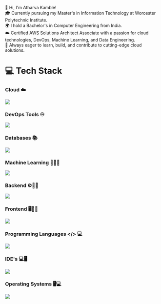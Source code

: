 
👋 Hi, I'm Atharva Kamble!<br/>
🎓 Currently pursuing my Master's in Information Technology at Worcester Polytechnic Institute.<br/>
🌍 I hold a Bachelor's in Computer Engineering from India.<br/>
☁️ Certified AWS Solutions Architect Associate with a passion for cloud technologies, DevOps, Machine Learning, and Data Engineering.<br/>
🚀 Always eager to learn, build, and contribute to cutting-edge cloud solutions.<br/>

# 💻 Tech Stack

### Cloud ☁️
<p>
  <img src="https://skillicons.dev/icons?i=aws,gcp,azure" />
</p>

### DevOps Tools ♾️
<p>
  <img src="https://skillicons.dev/icons?i=linux,git,github,gitlab,bash" />
</p>

### Databases 📚
<p>
  <img src="https://skillicons.dev/icons?i=mysql,mongodb,dynamodb,postgres" />
</p>

### Machine Learning 🤖🧠💪
<p>
  <img src="https://skillicons.dev/icons?i=pandas,numpy,seaborn,matplotlib,tensorflow" />
</p>

### Backend ⚙️👨‍💻
<p>
  <img src="https://skillicons.dev/icons?i=nodejs,npm" />
</p>

### Frontend 🖥️👨‍💻
<p>
  <img src="https://skillicons.dev/icons?i=html,css,js,bootstrap" />
</p>

### Programming Languages </> 💻
<p>
  <img src="https://skillicons.dev/icons?i=js,py,c,cpp" />
</p>

### IDE's 💻🖥️
<p>
  <img src="https://skillicons.dev/icons?i=vscode,anaconda" />
</p>

### Operating Systems 🖥️💻
<p>
  <img src="https://skillicons.dev/icons?i=linux,windows" />
</p>
